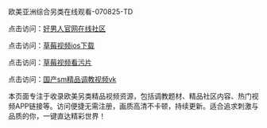 欧美亚洲综合另类在线观看-070825-TD

点击访问：<a href="https://heiliaowzu4ur.pages.dev">好男人官网在线社区</a>

点击访问：<a href="https://heiliaozj3tjd.pages.dev">草莓视频ios下载</a>

点击访问：<a href="https://heiliaoe8ajia.pages.dev">草莓视频看污片</a>

点击访问：<a href="https://heiliaoxqkkct.pages.dev">国产sm精品调教视频vk</a>

本页面专注于收录欧美另类精品视频资源，包括调教题材、精品社区内容、热门视频APP链接等。访问便捷无需注册，画质高清不卡顿，持续更新。适合追求刺激与品质的你，一键直达精彩世界！

<span style="display:none;">[Canonical link](https://github.com/MA070825/MA14 ）</span>

